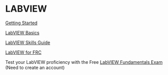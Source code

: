 # LABVIEW

[Getting Started](http://www.learnni.com/getting-started)

[LabVIEW Basics](http://www.ni.com/getting-started/labview-basics/)

[LabVIEW Skills Guide](http://www.ni.com/labview/skills-guide/)

[LabVIEW for FRC](http://ni.com/frc)

Test your LabVIEW proficiency with the Free [LabVIEW Fundamentals Exam](https://lumen.ni.com/nicif/us/ekitcladexmprp/content.xhtml) (Need to create an account)

